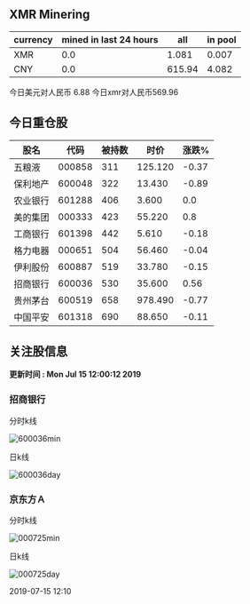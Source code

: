 ## XMR Minering

|currency|mined in last 24 hours|all|in pool|
|---|---|---|---|
|XMR|0.0|1.081|0.007|
|CNY|0.0|615.94|4.082|

今日美元对人民币 6.88	今日xmr对人民币569.96


## 今日重仓股 

|股名|代码|被持数|时价|涨跌%|
|---|---|---|---|---|
|五粮液|000858|311|125.120|-0.37|
|保利地产|600048|322|13.430|-0.89|
|农业银行|601288|406|3.600|0.0|
|美的集团|000333|423|55.220|0.8|
|工商银行|601398|442|5.610|-0.18|
|格力电器|000651|504|56.460|-0.04|
|伊利股份|600887|519|33.780|-0.15|
|招商银行|600036|530|35.600|0.56|
|贵州茅台|600519|658|978.490|-0.77|
|中国平安|601318|690|88.650|-0.11|

## 关注股信息
**更新时间 : Mon Jul 15 12:00:12 2019**
### 招商银行 
分时k线

![600036min](http://image.sinajs.cn/newchart/min/n/sh600036.gif)

日k线

![600036day](http://image.sinajs.cn/newchart/daily/n/sh600036.gif)

### 京东方Ａ 
分时k线

![000725min](http://image.sinajs.cn/newchart/min/n/sz000725.gif)

日k线

![000725day](http://image.sinajs.cn/newchart/daily/n/sz000725.gif)

2019-07-15 12:10